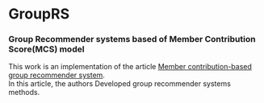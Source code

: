 # GroupRS
### Group Recommender systems based of Member Contribution Score(MCS) model

This work is an implementation of the article [Member contribution-based group recommender system](https://github.com/morkertis/GroupRS/blob/master/Member%20contribution-based%20group%20recommender%20system.pdf).\
In this article, the authors Developed group recommender systems methods.
